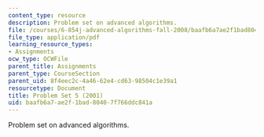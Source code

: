 ```yaml
---
content_type: resource
description: Problem set on advanced algorithms.
file: /courses/6-854j-advanced-algorithms-fall-2008/baafb6a7ae2f1bad80407f766ddc841a_homework5.pdf
file_type: application/pdf
learning_resource_types:
- Assignments
ocw_type: OCWFile
parent_title: Assignments
parent_type: CourseSection
parent_uid: 8f4eec2c-4a46-62e4-cd63-98504c1e39a1
resourcetype: Document
title: Problem Set 5 (2001)
uid: baafb6a7-ae2f-1bad-8040-7f766ddc841a
---
```

Problem set on advanced algorithms.

